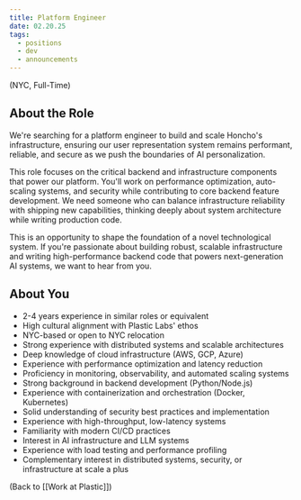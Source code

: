 ```yaml
---
title: Platform Engineer
date: 02.20.25
tags:
  - positions
  - dev
  - announcements
---
```

(NYC, Full-Time)

## About the Role
We're searching for a platform engineer to build and scale Honcho's infrastructure, ensuring our user representation system remains performant, reliable, and secure as we push the boundaries of AI personalization.

This role focuses on the critical backend and infrastructure components that power our platform. You'll work on performance optimization, auto-scaling systems, and security while contributing to core backend feature development. We need someone who can balance infrastructure reliability with shipping new capabilities, thinking deeply about system architecture while writing production code.

This is an opportunity to shape the foundation of a novel technological system. If you're passionate about building robust, scalable infrastructure and writing high-performance backend code that powers next-generation AI systems, we want to hear from you.

## About You
- 2-4 years experience in similar roles or equivalent
- High cultural alignment with Plastic Labs' ethos
- NYC-based or open to NYC relocation
- Strong experience with distributed systems and scalable architectures
- Deep knowledge of cloud infrastructure (AWS, GCP, Azure)
- Experience with performance optimization and latency reduction
- Proficiency in monitoring, observability, and automated scaling systems
- Strong background in backend development (Python/Node.js)
- Experience with containerization and orchestration (Docker, Kubernetes)
- Solid understanding of security best practices and implementation
- Experience with high-throughput, low-latency systems
- Familiarity with modern CI/CD practices
- Interest in AI infrastructure and LLM systems
- Experience with load testing and performance profiling
- Complementary interest in distributed systems, security, or infrastructure at scale a plus

(Back to [[Work at Plastic]])